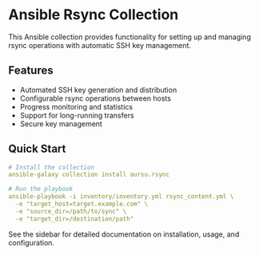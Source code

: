 # Ansible Rsync Collection

This Ansible collection provides functionality for setting up and managing rsync operations with automatic SSH key management.

## Features

- Automated SSH key generation and distribution
- Configurable rsync operations between hosts
- Progress monitoring and statistics
- Support for long-running transfers
- Secure key management

## Quick Start

```yaml
# Install the collection
ansible-galaxy collection install aursu.rsync

# Run the playbook
ansible-playbook -i inventory/inventory.yml rsync_content.yml \
  -e "target_host=target.example.com" \
  -e "source_dir=/path/to/sync" \
  -e "target_dir=/destination/path"
```

See the sidebar for detailed documentation on installation, usage, and configuration.